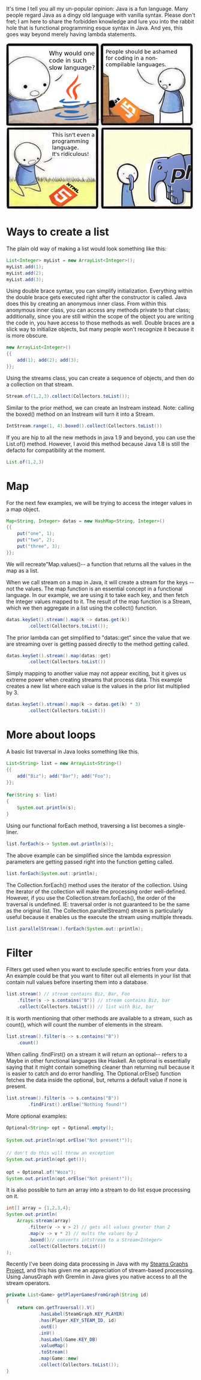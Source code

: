 It's time I tell you all my un-popular opinion: Java is a fun language.
Many people regard Java as a dingy old language with vanilla syntax.
Please don't fret; I am here to share the forbidden knowledge and lure you into the rabbit hole that is functional programming esque syntax in Java. And yes, this goes way beyond merely having lambda statements.

![java meme](media/java.png)

# Ways to create a list

The plain old way of making a list would look something like this:

```java
List<Integer> myList = new ArrayList<Integer>();
myList.add(1);
myList.add(2);
myList.add(3);
```

Using double brace syntax, you can simplify initialization.
Everything within the double brace gets executed right after the constructor is called.
Java does this by creating an anonymous inner class.
From within this anonymous inner class, you can access any methods private to that class; additionally, since you are still within the scope of the object you are writing the code in, you have access to those methods as well.
Double braces are a slick way to initialize objects, but many people won't recognize it because it is more obscure.

```java
new ArrayList<Integer>()
{{
    add(1); add(2); add(3);
}};
```

Using the streams class, you can create a sequence of objects, and then do a collection on that stream. 

```java
Stream.of(1,2,3).collect(Collectors.toList());
```

Similar to the prior method, we can create an Instream instead.
Note: calling the boxed() method on an Instream will turn it into a Stream<Integer>.

```java
IntStream.range(1, 4).boxed().collect(Collectors.toList())
```

If you are hip to all the new methods in java 1.9 and beyond, you can use the List.of() method. However, I avoid this method because Java 1.8 is still the defacto for compatibility at the moment.

```java
List.of(1,2,3)
```

# Map

For the next few examples, we will be trying to access the integer values in a map object.

```java
Map<String, Integer> datas = new HashMap<String, Integer>()
{{
    put("one", 1);
    put("two", 2);
    put("three", 3);
}};
```

We will recreate"Map.values()-- a function that returns all the values in the map as a list.

When we call stream on a map in Java, it will create a stream for the keys -- not the values.
The map function is an essential concept in a functional language.
In our example, we are using it to take each key, and then fetch the integer values mapped to it.
The result of the map function is a Stream<Integer>, which we then aggregate in a list using the collect() function.

```java
datas.keySet().stream().map(k -> datas.get(k))
        .collect(Collectors.toList());
```

The prior lambda can get simplified to "datas::get" since the value that we are streaming over is getting passed directly to the method getting called.

```java
datas.keySet().stream().map(datas::get)
        .collect(Collectors.toList())
```

Simply mapping to another value may not appear exciting, but it gives us extreme power when creating streams that process data. This example creates a new list where each value is the values in the prior list multiplied by 3. 

```java
datas.keySet().stream().map(k -> datas.get(k) * 3)
        .collect(Collectors.toList())
```

# More about loops

A basic list traversal in Java looks something like this.

```java
List<String> list = new ArrayList<String>()
{{
    add("Biz"); add("Bar"); add("Foo");
}};

for(String s: list)
{
    System.out.println(s);
}
```

Using our functional forEach method, traversing a list becomes a single-liner.

```java
list.forEach(s-> System.out.println(s));
```

The above example can be simplified since the lambda expression parameters are getting passed right into the function getting called.

```java
list.forEach(System.out::println);
```

The Collection.forEach() method uses the iterator of the collection.
Using the iterator of the collection will make the processing order well-defined.
However, if you use the Collection.stream.forEach(), the order of the traversal is undefined. IE: traversal order is not guaranteed to be the same as the original list.
The Collection.parallelStream() stream is particularly useful because it enables us the execute the stream using multiple threads.

```java
list.parallelStream().forEach(System.out::println);
```

# Filter

Filters get used when you want to exclude specific entries from your data.
An example could be that you want to filter out all elements in your list
that contain null values before inserting them into a database.

```java
list.stream() // stream contains Biz, Bar, Foo
    .filter(s -> s.contains("B")) // stream contains Biz, bar
    .collect(Collectors.toList()) // list with Biz, bar
```

It is worth mentioning that other methods are available to a stream, such as count(), which will count the number of elements in the stream.

```java
list.stream().filter(s -> s.contains("B"))
    .count()
```

When calling .findFirst() on a stream it will return an optional-- refers to a Maybe in other functional languages like Haskell.
An optional is essentially saying that it might contain something cleaner than returning null because it is easier to catch and do error handling.
The Optional.orElse() function fetches the data inside the optional, but, returns a default value if none is present.

```java
list.stream().filter(s -> s.contains("B"))
        .findFirst().orElse("Nothing found!")
```


More optional examples:
```java
Optional<String> opt = Optional.empty();

System.out.println(opt.orElse("Not present!"));

// don't do this will throw an exception
System.out.println(opt.get());

opt = Optional.of("Woza");
System.out.println(opt.orElse("Not present!"));
```

It is also possible to turn an array into a stream to do list esque processing on it. 

```java
int[] array = {1,2,3,4};
System.out.println(
    Arrays.stream(array)
        .filter(v -> v > 2) // gets all values greater than 2
        .map(v -> v * 2) // mults the values by 2
        .boxed()// converts intstream to a Stream<Integer>
        .collect(Collectors.toList())
);
```

Recently I've been doing data processing in Java with my [Steams Graphs Project](https://github.com/jrtechs/SteamFriendsGraph), and this has given me an appreciation of stream-based processing. Using JanusGraph with Gremlin in Java gives you native access to all the stream operators.

```java
private List<Game> getPlayerGamesFromGraph(String id)
{
    return con.getTraversal().V()
            .hasLabel(SteamGraph.KEY_PLAYER)
            .has(Player.KEY_STEAM_ID, id)
            .outE()
            .inV()
            .hasLabel(Game.KEY_DB)
            .valueMap()
            .toStream()
            .map(Game::new)
            .collect(Collectors.toList());
}
```

